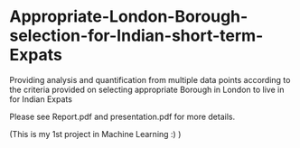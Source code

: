 # Appropriate-London-Borough-selection-for-Indian-short-term-Expats
Providing analysis and quantification from multiple data points according to the criteria provided on selecting appropriate Borough in London to live in for Indian Expats

Please see Report.pdf and presentation.pdf for more details.


(This is my 1st project in Machine Learning :) )
